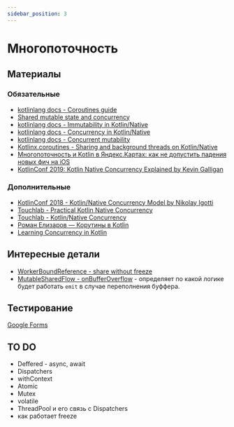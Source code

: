 ```yaml
---
sidebar_position: 3
---
```


# Многопоточность

## Материалы

### Обязательные

- [kotlinlang docs - Coroutines guide](https://kotlinlang.org/docs/coroutines-guide.html)
- [Shared mutable state and concurrency](https://kotlinlang.org/docs/shared-mutable-state-and-concurrency.html)
- [kotlinlang docs - Immutability in Kotlin/Native](https://kotlinlang.org/docs/native-immutability.html)
- [kotlinlang docs - Concurrency in Kotlin/Native](https://kotlinlang.org/docs/native-concurrency.html) 
- [kotlinlang docs - Concurrent mutability](https://kotlinlang.org/docs/mobile/concurrent-mutability.html)
- [Kotlinx.coroutines - Sharing and background threads on Kotlin/Native](https://github.com/Kotlin/kotlinx.coroutines/blob/native-mt/kotlin-native-sharing.md)
- [Многопоточность и Kotlin в Яндекс.Картах: как не допустить падения новых фич на iOS](https://habr.com/ru/company/yandex/blog/575846/)
- [KotlinConf 2019: Kotlin Native Concurrency Explained by Kevin Galligan](https://www.youtube.com/watch?v=oxQ6e1VeH4M)

### Дополнительные

- [KotlinConf 2018 - Kotlin/Native Concurrency Model by Nikolay Igotti](https://www.youtube.com/watch?v=nw6YTfEyfO0)
- [Touchlab - Practical Kotlin Native Concurrency](https://dev.to/touchlab/practical-kotlin-native-concurrency-ac7)
- [Touchlab - Kotlin/Native Concurrency](https://touchlab.co/kotlin-native-concurrency/)
- [Роман Елизаров — Корутины в Kotlin](https://www.youtube.com/watch?v=rB5Q3y73FTo)
- [Learning Concurrency in Kotlin](https://www.packtpub.com/product/learning-concurrency-in-kotlin/9781788627160)

## Интересные детали

- [WorkerBoundReference - share without freeze](https://kotlinlang.org/api/latest/jvm/stdlib/kotlin.native.concurrent/-worker-bound-reference/)
- [MutableSharedFlow - onBufferOverflow](https://kotlin.github.io/kotlinx.coroutines/kotlinx-coroutines-core/kotlinx.coroutines.flow/-mutable-shared-flow.html) - определяет по какой логике будет работать `emit` в случае переполнения буффера.

## Тестирование

[Google Forms](https://forms.gle/ZCKW34TnLN1tfHQBA)

## TO DO

- Deffered - async, await
- Dispatchers
- withContext
- Atomic
- Mutex
- volatile
- ThreadPool и его связь с Dispatchers
- как работает freeze
